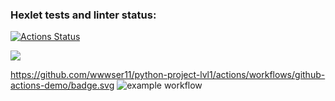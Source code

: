 ### Hexlet tests and linter status:
[![Actions Status](https://github.com/wwwser11/python-project-lvl1/workflows/hexlet-check/badge.svg)](https://github.com/wwwser11/python-project-lvl1/actions)

<a href="https://codeclimate.com/github/codeclimate/codeclimate/maintainability"><img src="https://api.codeclimate.com/v1/badges/a99a88d28ad37a79dbf6/maintainability" /></a>

https://github.com/wwwser11/python-project-lvl1/actions/workflows/github-actions-demo/badge.svg
![example workflow](https://github.com/wwwser11/python-project-lvl1/actions/workflows/github-actions-demo.yml/badge.svg)
